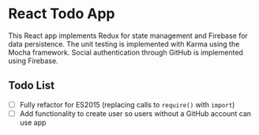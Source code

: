 # React Todo App

This React app implements Redux for state management and Firebase for data persistence. The unit testing is implemented with Karma using the Mocha framework. Social authentication through GitHub is implemented using Firebase.

## Todo List

- [ ] Fully refactor for ES2015 (replacing calls to `require()` with `import`)
- [ ] Add functionality to create user so users without a GitHub account can use app
